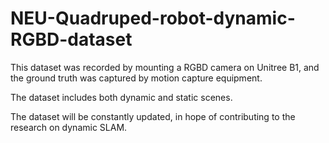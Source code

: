 # NEU-Quadruped-robot-dynamic-RGBD-dataset

This dataset was recorded by mounting a RGBD camera on Unitree B1, and the ground truth was captured by motion capture equipment.

The dataset includes both dynamic and static scenes.

The dataset will be constantly updated, in hope of contributing to the research on dynamic SLAM.
